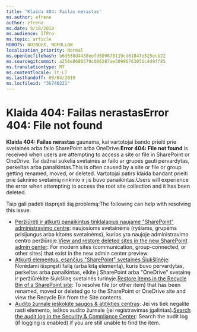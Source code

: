 ```yaml
---
title: 'Klaida 404: Failas nerastas'
ms.author: efrene
author: efrene
ms.date: 9/18/2018
ms.audience: ITPro
ms.topic: article
ROBOTS: NOINDEX, NOFOLLOW
localization_priority: Normal
ms.openlocfilehash: b6d530d4438eefd509670119cd61847e525ecb22
ms.sourcegitcommit: a256e8680379c006287ae30996763051c4d9ff85
ms.translationtype: MT
ms.contentlocale: lt-LT
ms.lasthandoff: 09/04/2019
ms.locfileid: "36740221"
---
```

# <a name="error-404-file-not-found"></a><span data-ttu-id="5c46c-102">Klaida 404: Failas nerastas</span><span class="sxs-lookup"><span data-stu-id="5c46c-102">Error 404: File not found</span></span>

<span data-ttu-id="5c46c-103">**Klaida 404: Failas nerastas** gaunama, kai vartotojai bando prieiti prie svetainės arba failo SharePoint arba OneDrive.</span><span class="sxs-lookup"><span data-stu-id="5c46c-103">**Error 404: File not found** is received when users are attempting to access a site or file in SharePoint or OneDrive.</span></span> <span data-ttu-id="5c46c-104">Tai dažnai sukelia svetainės ar failo ar grupės gauti pervardytas, perkeltas arba panaikintas.</span><span class="sxs-lookup"><span data-stu-id="5c46c-104">This is often caused by a site or file or group getting renamed, moved, or deleted.</span></span>
<span data-ttu-id="5c46c-105">Vartotojai patirs klaida bandant prieiti prie šakninio svetainių rinkinio ir jis buvo panaikintas.</span><span class="sxs-lookup"><span data-stu-id="5c46c-105">Users will experience the error when attempting to access the root site collection and it has been deleted.</span></span>

<span data-ttu-id="5c46c-106">Taip gali padėti išspręsti šią problemą:</span><span class="sxs-lookup"><span data-stu-id="5c46c-106">The following can help with resolving this issue:</span></span>
- <span data-ttu-id="5c46c-107">[Peržiūrėti ir atkurti panaikintus tinklalapius naujame "SharePoint" administravimo centre](https://docs.microsoft.com/sharepoint/view-and-restore-deleted-sites-in-new-admin-center): naujosioms svetainėms (ryšiams, grupėms prisijungus arba kitoms svetainėms), kurios yra naujoje administravimo centro peržiūroje.</span><span class="sxs-lookup"><span data-stu-id="5c46c-107">[View and restore deleted sites in the new SharePoint admin center](https://docs.microsoft.com/sharepoint/view-and-restore-deleted-sites-in-new-admin-center):  For modern sites (communication, group-connected, or other sites) that exist in the new admin center preview.</span></span>
- <span data-ttu-id="5c46c-108">[Atkurti elementus, esančius "SharePoint" svetainės Šiukšlinėje](https://support.office.com/article/Restore-items-in-the-Recycle-Bin-of-a-SharePoint-site-6df466b6-55f2-4898-8d6e-c0dff851a0be): Norėdami išspręsti failą (arba kitą elementą), kuris buvo pervardytas, perkeltas arba panaikintas, eikite į SharePoint arba "OneDrive" svetainę ir peržiūrėkite šiukšlinę svetainės turinyje.</span><span class="sxs-lookup"><span data-stu-id="5c46c-108">[Restore items in the Recycle Bin of a SharePoint site](https://support.office.com/article/Restore-items-in-the-Recycle-Bin-of-a-SharePoint-site-6df466b6-55f2-4898-8d6e-c0dff851a0be):  To resolve file (or other item) that has been renamed, moved or deleted go to the SharePoint or OneDrive site and view the Recycle Bin from the Site contents.</span></span>
- <span data-ttu-id="5c46c-109">[Audito žurnale ieškokite saugos &amp; atitikties centras](https://docs.microsoft.com/office365/securitycompliance/search-the-audit-log-in-security-and-compliance): Jei vis tiek negalite rasti elemento, ieškos audito žurnale (jei registravimas įgalintas).</span><span class="sxs-lookup"><span data-stu-id="5c46c-109">[Search the audit log in the Security &amp; Compliance Center](https://docs.microsoft.com/office365/securitycompliance/search-the-audit-log-in-security-and-compliance):  Search the audit log (if logging is enabled) if you are still unable to find the item.</span></span>